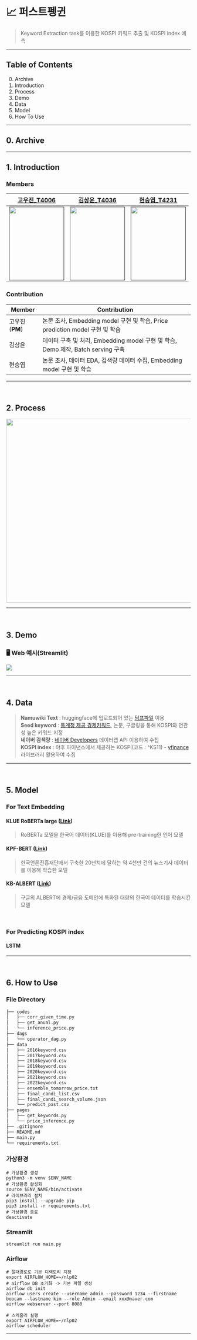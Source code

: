 # 📈 퍼스트펭귄
> Keyword Extraction task를 이용한 KOSPI 키워드 추출 및 KOSPI index 예측

---

## Table of Contents
0. Archive
1. Introduction
2. Process
3. Demo
4. Data
5. Model
6. How To Use

---

## 0. Archive

---

## 1. Introduction

### Members
[고우진_T4006]()|[김상윤_T4036]()|[현승엽_T4231]()|
|:-:|:-:|:-:|
|<a href=""><img src="https://user-images.githubusercontent.com/48678866/217627058-ed04a1ab-4cf2-4be3-b2cf-ed83583c57fb.png" width="150" height="200"></a>|<a href=""><img src="https://user-images.githubusercontent.com/48678866/217627098-becef973-2b54-4aa4-8720-77d360818dfa.png" width="150" height="200"></a>|<a href=""><img src="https://user-images.githubusercontent.com/48678866/217627082-aa8f79f7-e580-410a-88bf-ef1b53b000d1.png" width="150" height="200"></a>|

### Contribution

| Member | Contribution | 
| --- | --- |
| 고우진(**PM**) | 논문 조사, Embedding model 구현 및 학습, Price prediction model 구현 및 학습 |
| 김상윤 | 데이터 구축 및 처리, Embedding model 구현 및 학습, Demo 제작, Batch serving 구축 |
| 현승엽 | 논문 조사, 데이터 EDA, 검색량 데이터 수집, Embedding model 구현 및 학습 |

---
<br>

## 2. Process

<p align="center">
<img src="https://user-images.githubusercontent.com/48678866/217632326-0513fea5-b3af-488a-9d1f-7b14599ef8ae.png" width="800" height="500">
</p>
  
---
<br>

## 3. Demo
### 🖥️ Web 예시(Streamlit)

<img src="https://user-images.githubusercontent.com/66728415/217633520-359aca2e-18b6-41d3-8e27-2254a22064ae.gif">

--- 
<br>

## 4. Data

> **Namuwiki Text** : huggingface에 업로드되어 있는 [덤프파일](https://huggingface.co/datasets/heegyu/namuwiki-extracted) 이용<br>
> **Seed keyword** : [통계청 제공 경제키워드](https://data.kostat.go.kr/social/keyword/index.do), 논문, 구글링을 통해 KOSPI와 연관성 높은 키워드 지정<br>
> **네이버 검색량** : [네이버 Developers](https://developers.naver.com/main/) 데이터랩 API 이용하여 수집 <br>
> **KOSPI index** : 야후 파이낸스에서 제공하는 KOSPI(코드 : ^KS11) - [yfinance](https://github.com/ranaroussi/yfinance) 라이브러리 활용하여 수집
---
<br>

## 5. Model
  
### For Text Embedding
  
#### KLUE RoBERTa large ([Link](https://huggingface.co/klue/roberta-large))

> RoBERTa 모델을 한국어 데이터(KLUE)를 이용해 pre-training한 언어 모델
  
#### KPF-BERT ([Link](https://github.com/KPFBERT/kpfbert))

> 한국언론진흥재단에서 구축한 20년치에 달하는 약 4천만 건의 뉴스기사 데이터를 이용해 학습한 모델
  
#### KB-ALBERT ([Link](https://github.com/KB-AI-Research/KB-ALBERT))

> 구글의 ALBERT에 경제/금융 도메인에 특화된 대량의 한국어 데이터를 학습시킨 모델

<br>

### For Predicting KOSPI index

#### LSTM


---
<br>

## 6. How to Use

### File Directory

```bash
├── codes
│   ├── corr_given_time.py
│   ├── get_anual.py
│   └── inference_price.py
├── dags
│   └── operator_dag.py
├── data
│   ├── 2016keyword.csv
│   ├── 2017keyword.csv
│   ├── 2018keyword.csv
│   ├── 2019keyword.csv
│   ├── 2020keyword.csv
│   ├── 2021keyword.csv
│   ├── 2022keyword.csv
│   ├── ensemble_tomorrow_price.txt
│   ├── final_candi_list.csv
│   ├── final_candi_search_volume.json
│   └── predict_past.csv
├── pages
│   ├── get_keywords.py
│   └── price_inference.py
├── .gitignore
├── README.md
├── main.py
└── requirements.txt
```

### 가상환경 

```
# 가상환경 생성
python3 -m venv $ENV_NAME
# 가상환경 활성화
source $ENV_NAME/bin/activate
# 라이브러리 설치
pip3 install --upgrade pip
pip3 install -r requirements.txt
# 가상환경 종료
deactivate
```

### Streamlit
```
streamlit run main.py
```

### Airflow
```
# 절대경로로 기본 디렉토리 지정
export AIRFLOW_HOME=~/nlp02
# airflow DB 초기화 -> 기본 파일 생성
airflow db init
airflow users create --username admin --password 1234 --firstname boocam --lastname kim --role Admin --email xxx@naver.com
airflow webserver --port 8080

# 스케줄러 실행
export AIRFLOW_HOME=~/nlp02
airflow scheduler
```
---
